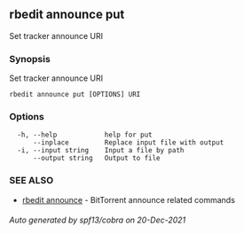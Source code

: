 ## rbedit announce put

Set tracker announce URI

### Synopsis


Set tracker announce URI

```
rbedit announce put [OPTIONS] URI
```

### Options

```
  -h, --help            help for put
      --inplace         Replace input file with output
  -i, --input string    Input a file by path
      --output string   Output to file
```

### SEE ALSO

* [rbedit announce](rbedit_announce.md)	 - BitTorrent announce related commands

###### Auto generated by spf13/cobra on 20-Dec-2021
